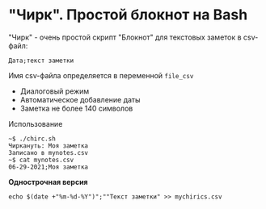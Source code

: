 # "Чирк". Простой блокнот на Bash

"Чирк" -  очень простой скрипт "Блокнот" для текстовых заметок в csv-файл:
 
    Дата;текст заметки
    
Имя csv-файла определяется в переменной `file_csv`

* Диалоговый режим
* Автоматическое добавление даты
* Заметка не более 140 символов

Использование

```
~$ ./chirc.sh
Чиркануть: Моя заметка
Записано в mynotes.csv
~$ cat mynotes.csv 
06-29-2021;Моя заметка
```
**Однострочная версия**

    echo $(date +"%m-%d-%Y")";""Текст заметки" >> mychirics.csv
